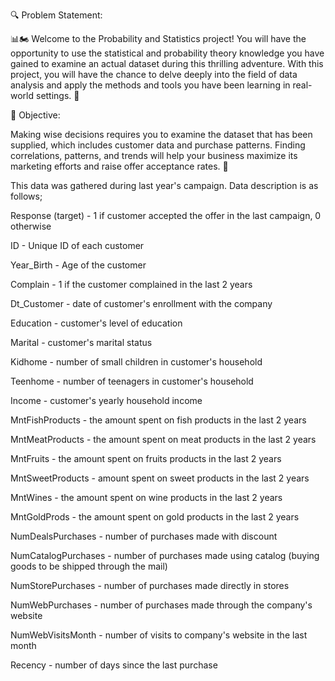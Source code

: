 🔍 Problem Statement:

📊🏍 Welcome to the Probability and Statistics project!  You will have the opportunity to use the statistical and probability theory knowledge you have gained to examine an actual dataset during this thrilling adventure. With this project, you will have the chance to delve deeply into the field of data analysis and apply the methods and tools you have been learning in real-world settings. 🚀

🎯 Objective:

Making wise decisions requires you to examine the dataset that has been supplied, which includes customer data and purchase patterns. Finding correlations, patterns, and trends will help your business maximize its marketing efforts and raise offer acceptance rates. 🎉

This data was gathered during last year's campaign. Data description is as follows;

Response (target) - 1 if customer accepted the offer in the last campaign, 0 otherwise

ID - Unique ID of each customer

Year_Birth - Age of the customer

Complain - 1 if the customer complained in the last 2 years

Dt_Customer - date of customer's enrollment with the company

Education - customer's level of education

Marital - customer's marital status

Kidhome - number of small children in customer's household

Teenhome - number of teenagers in customer's household

Income - customer's yearly household income

MntFishProducts - the amount spent on fish products in the last 2 years

MntMeatProducts - the amount spent on meat products in the last 2 years

MntFruits - the amount spent on fruits products in the last 2 years

MntSweetProducts - amount spent on sweet products in the last 2 years

MntWines - the amount spent on wine products in the last 2 years

MntGoldProds - the amount spent on gold products in the last 2 years

NumDealsPurchases - number of purchases made with discount

NumCatalogPurchases - number of purchases made using catalog (buying goods to be shipped through the mail)

NumStorePurchases - number of purchases made directly in stores

NumWebPurchases - number of purchases made through the company's website

NumWebVisitsMonth - number of visits to company's website in the last month

Recency - number of days since the last purchase
